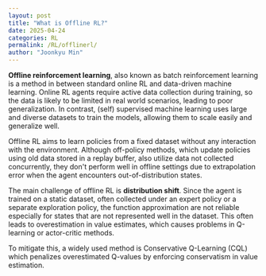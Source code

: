 ```yaml
---
layout: post
title: "What is Offline RL?"
date: 2025-04-24
categories: RL
permalink: /RL/offlinerl/
author: "Joonkyu Min"
---
```


**Offline reinforcement learning**, also known as batch reinforcement learning is a method in between standard online RL and data-driven machine learning.
Online RL agents require active data collection during training, so the data is likely to be limited in real world scenarios, leading to poor generalization.
In contrast, (self) supervised machine learning uses large and diverse datasets to train the models, allowing them to scale easily and generalize well.

Offline RL aims to learn policies from a fixed dataset without any interaction with the environment. 
Although off-policy methods, which update policies using old data stored in a replay buffer, also utilize data not collected concurrently, they don't perform well in offline settings due to extrapolation error when the agent encounters out-of-distribution states.

The main challenge of offline RL is **distribution shift**. 
Since the agent is trained on a static dataset, often collected under an expert policy or a separate exploration policy, the function approximation are not reliable especially for states that are not represented well in the dataset.
This often leads to overestimation in value estimates, which causes problems in Q-learning or actor-critic methods.

To mitigate this, a widely used method is Conservative Q-Learning (CQL) which penalizes overestimated Q-values by enforcing conservatism in value estimation.

